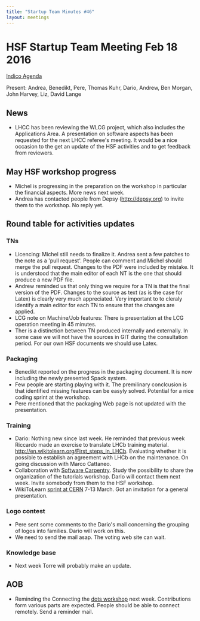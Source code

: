```yaml
---
title: "Startup Team Minutes #46"
layout: meetings
---
```


# HSF Startup Team Meeting Feb 18 2016

[Indico Agenda](https://indico.cern.ch/event/501476/)

Present: Andrea, Benedikt, Pere, Thomas Kuhr, Dario, Andrew, Ben Morgan, John Harvey, Liz, David Lange 


## News
- LHCC has been reviewing the WLCG project, which also includes the Applications Area. 
  A presentation on software aspects has been requested for the next LHCC referee's meeting. 
  It would be a nice occasion to the get an update of the HSF activities and to get feedback from reviewers.

## May HSF workshop progress

- Michel is progressing in the preparation on the workshop in particular the financial aspects. More news next week.
- Andrea has contacted people from Depsy (http://depsy.org) to invite them to the workshop. No reply yet.

## Round table for activities updates

### TNs
- Licencing: Michel still needs to finalize it. Andrea sent a few patches to the note as a 'pull request'. People
  can comment and Michel should merge the pull request. Changes to the PDF were included by mistake. 
  It is understood that the main editor of each NT is the one that should produce a new PDF file.
- Andrew reminded us that only thing we require for a TN is that the final version of the PDF. 
  Changes to the source as text (as is the case for Latex) is clearly very much appreciated. Very important to
  to cleraly identify a main editor for each TN to ensure that the changes are applied.
- LCG note on Machine/Job features: There is presentation at the LCG operation meeting in 45 minutes.
- Ther is a distinction between TN produced internally and externally. 
  In some case we will not have the sources in GIT during the consultation period. For our own HSF documents we should use Latex.
  
### Packaging
- Benedikt reported on the progress in the packaging document. It is now including the newly presented Spack system. 
- Few people are starting playing with it. The premilinary conclcusion is that identified missing features can be easyly solved.
  Potential for a nice coding sprint at the workshop.
- Pere mentioned that the packaging Web page is not updated with the presentation.

### Training
- Dario: Nothing new since last week. He reminded that previous week Riccardo made an exercise to translate LHCb training material.
  http://en.wikitolearn.org/First_steps_in_LHCb. Evaluating whether it is possible to establish an agreement with LHCb on the 
maintenance. On going discussion with Marco Cattaneo. 
- Collaboration with [Software Carpentry](http://software-carpentry.org). 
  Study the possibility to share the organization of the tutorials workshop. Dario will contact them next week. 
  Invite somebody from them to the HSF workshop. 
- WikiToLearn [sprint at CERN](http://meta.wikitolearn.org/Sprints/CERN_2016) 7-13 March. Got an invitation for a general presentation. 
  
 

### Logo contest 
- Pere sent some comments to the Dario's mail concerning the grouping of logos into families. Dario will work on this.
- We need to send the mail asap. The voting web site can wait.

### Knowledge base
- Next week Torre will probably make an update.

## AOB
- Reminding the Connecting the [dots workshop](https://indico.hephy.oeaw.ac.at/event/86/) next week. 
  Contributions form various parts are expected. People should be able to connect remotely. Send a reminder mail.



